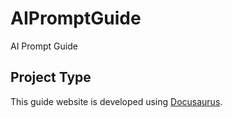 # AIPromptGuide
AI Prompt Guide

## Project Type
This guide website is developed using [Docusaurus](https://docusaurus.io/).
